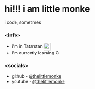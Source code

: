 hi!!! i am little monke
=============================
i code, sometimes

### \<info\>
-  i'm in Tatarstan <img src="https://github.com/user-attachments/assets/33bbb5c1-9676-40b5-b01b-368111654e3b" alt="uchpuchmak" width="24" align="center">
-  i'm currently learning C

### \<socials\>
- github - [@thelittlemonke](https://github.com/thelittlemonke)
- youtube - [@thelittlemonke](https://www.youtube.com/@thelittlemonke) 
